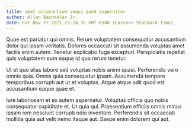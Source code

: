 ```yaml
---
title: amet accusantium sequi quod aspernatur
author: Allan Bechtelar Jr.
date: Sat Nov 27 2021 23:24:35 GMT-0500 (Eastern Standard Time)
---
```

Quae est pariatur qui omnis. Rerum voluptatem consequatur accusantium dolor qui ipsam veritatis. Dolores occaecati sit assumenda voluptas amet facilis enim autem. Tenetur explicabo fuga excepturi. Perspiciatis repellat quis voluptatem eum eaque id quo rerum tenetur.

 Ut et quo alias labore sed voluptas nobis animi quasi. Perferendis vero omnis quia. Omnis quia consequatur ipsam. Assumenda tempore temporibus corrupti aut ut et voluptas. Atque atque odit quod est accusantium eaque quae et.

 Iure laboriosam et ex autem aspernatur. Voluptas officia quo nobis consequatur cupiditate et. Ut quia qui. Praesentium officiis omnis minus ipsam rem nesciunt corrupti odio inventore. Perferendis sit occaecati mollitia quia aut velit nemo itaque aut. Saepe enim dolorem qui aut.